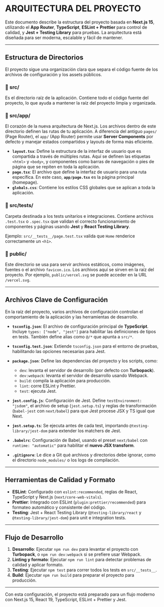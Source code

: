 # ARQUITECTURA DEL PROYECTO

Este documento describe la estructura del proyecto basada en **Next.js 15**, utilizando el **App Router**, **TypeScript**, **ESLint + Prettier** para control de calidad, y **Jest + Testing Library** para pruebas. La arquitectura está diseñada para ser moderna, escalable y fácil de mantener.

---

## Estructura de Directorios

El proyecto sigue una organización clara que separa el código fuente de los archivos de configuración y los assets públicos.

### 📁 src/

Es el directorio raíz de la aplicación. Contiene todo el código fuente del proyecto, lo que ayuda a mantener la raíz del proyecto limpia y organizada.

### 📁 src/app/

El corazón de la nueva arquitectura de Next.js. Los archivos dentro de este directorio definen las rutas de tu aplicación. A diferencia del antiguo `pages/` (Page Router), el `app/` (App Router) permite usar **Server Components** por defecto y manejar estados compartidos y layouts de forma más eficiente.

* **`layout.tsx`**: Define la estructura de la interfaz de usuario que es compartida a través de múltiples rutas. Aquí se definen las etiquetas `<html>` y `<body>`, y componentes como barras de navegación o pies de página que se repiten en toda la aplicación.
* **`page.tsx`**: El archivo que define la interfaz de usuario para una ruta específica. En este caso, **`app/page.tsx`** es la página principal (homepage).
* **`globals.css`**: Contiene los estilos CSS globales que se aplican a toda la aplicación.

### 📁 src/**tests**/

Carpeta destinada a los tests unitarios e integraciones. Contiene archivos `.test.tsx` o `.spec.tsx` que validan el correcto funcionamiento de componentes y páginas usando **Jest** y **React Testing Library**.

Ejemplo: `src/__tests__/page.test.tsx` valida que `Home` renderice correctamente un `<h1>`.

### 📁 public/

Este directorio se usa para servir archivos estáticos, como imágenes, fuentes o el archivo `favicon.ico`. Los archivos aquí se sirven en la raíz del proyecto. Por ejemplo, `public/vercel.svg` se puede acceder en la URL `/vercel.svg`.

---

## Archivos Clave de Configuración

En la raíz del proyecto, varios archivos de configuración controlan el comportamiento de la aplicación y las herramientas de desarrollo.

* **`tsconfig.json`**: El archivo de configuración principal de **TypeScript**. Incluye `types: ["node", "jest"]` para habilitar las definiciones de tipos en tests. También define alias como `@/*` que apunta a `src/*`.
* **`tsconfig.test.json`**: Extiende `tsconfig.json` para el entorno de pruebas, habilitando las opciones necesarias para Jest.
* **`package.json`**: Define las dependencias del proyecto y los scripts, como:

    * `dev`: levanta el servidor de desarrollo (por defecto con **Turbopack**).
    * `dev:webpack`: levanta el servidor de desarrollo usando Webpack.
    * `build`: compila la aplicación para producción.
    * `lint`: corre ESLint y Prettier.
    * `test`: ejecuta Jest.
* **`jest.config.js`**: Configuración de Jest. Define `testEnvironment: "jsdom"`, el archivo de setup (`jest.setup.ts`) y reglas de transformación (`babel-jest` con `next/babel`) para que Jest procese JSX y TS igual que Next.
* **`jest.setup.ts`**: Se ejecuta antes de cada test, importando `@testing-library/jest-dom` para extender los matchers de Jest.
* **`.babelrc`**: Configuración de Babel, usando el preset `next/babel` con `runtime: "automatic"` para habilitar el **nuevo JSX transform**.
* **`.gitignore`**: Le dice a Git qué archivos y directorios debe ignorar, como el directorio `node_modules/` o los logs de compilación.

---

## Herramientas de Calidad y Formato

* **ESLint**: Configurado con `eslint:recommended`, reglas de React, TypeScript y Next.js (`next/core-web-vitals`).
* **Prettier**: Integrado con ESLint (`plugin:prettier/recommended`) para formateo automático y consistente del código.
* **Testing**: Jest + React Testing Library (`@testing-library/react` y `@testing-library/jest-dom`) para unit e integration tests.

---

## Flujo de Desarrollo

1. **Desarrollo**: Ejecutar `npm run dev` para levantar el proyecto con **Turbopack**, o `npm run dev:webpack` si se prefiere usar Webpack.
2. **Linting y formato**: Ejecutar `npm run lint` para detectar problemas de calidad y aplicar formato.
3. **Testing**: Ejecutar `npm test` para correr todos los tests en `src/__tests__`.
4. **Build**: Ejecutar `npm run build` para preparar el proyecto para producción.

---

Con esta configuración, el proyecto está preparado para un flujo moderno con Next.js 15, React 19, TypeScript, ESLint + Prettier y Jest.
